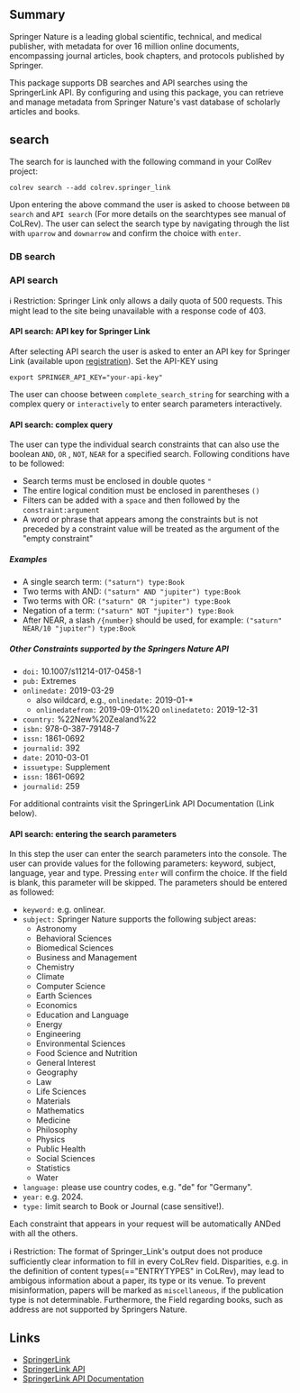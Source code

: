## Summary

Springer Nature is a leading global scientific, technical, and medical publisher, with metadata for over 16 million online documents, encompassing journal articles, book chapters, and protocols published by Springer.

This package supports DB searches and API searches using the SpringerLink API.
By configuring and using this package, you can retrieve and manage metadata from Springer Nature's vast database of scholarly articles and books.

## search

The search for is launched with the following command in your ColRev project:

```
colrev search --add colrev.springer_link
```

Upon entering the above command the user is asked to choose between  `DB search` and `API search` (For more details on the searchtypes see manual of CoLRev).
The user can select the search type by navigating through the list with `uparrow` and `downarrow` and confirm the choice with `enter`.

### DB search

### API search

ℹ️ Restriction: Springer Link only allows a daily quota of 500 requests. This might lead to the site being unavailable with a response code of 403.

#### API search: API key for Springer Link

After selecting API search the user is asked to enter an API key for Springer Link (available upon [registration](https://dev.springernature.com/)).
Set the API-KEY using

```
export SPRINGER_API_KEY="your-api-key"
```

The user can choose between `complete_search_string` for searching with a complex query or `interactively` to enter search parameters interactively.

#### API search: complex query

The user can type the individual search constraints that can also use the boolean  `AND`, `OR` , `NOT`, `NEAR` for a specified search. Following conditions have to be followed:
- Search terms must be enclosed in double quotes `"`
- The entire logical condition must be enclosed in parentheses `()`
- Filters can be added with a `space` and then followed by the `constraint:argument`
- A word or phrase that appears among the constraints but is not preceded by a constraint value will be treated as the argument of the "empty constraint"

##### Examples

- A single search term: `("saturn") type:Book`
- Two terms with AND: `("saturn" AND "jupiter") type:Book`
- Two terms with OR: `("saturn" OR "jupiter") type:Book`
- Negation of a term: `("saturn" NOT "jupiter") type:Book`
- After NEAR, a slash `/{number}` should be used, for example: `("saturn" NEAR/10 "jupiter") type:Book`

##### Other Constraints supported by the Springers Nature API

- `doi:` 10.1007/s11214-017-0458-1
- `pub:` Extremes
- `onlinedate:` 2019-03-29
    - also wildcard, e.g., `onlinedate:` 2019-01-*
    - `onlinedatefrom:` 2019-09-01%20 `onlinedateto:` 2019-12-31
- `country:` %22New%20Zealand%22
- `isbn:` 978-0-387-79148-7
- `issn:` 1861-0692
- `journalid:` 392
- `date:` 2010-03-01
- `issuetype:` Supplement
- `issn:` 1861-0692
- `journalid:` 259

For additional contraints visit the SpringerLink API Documentation (Link below).

#### API search: entering the search parameters

In this step the user can enter the search parameters into the console.
The user can provide values for the following parameters: keyword, subject, language, year and type. Pressing `enter` will confirm the choice. If the field is blank, this parameter will be skipped. The parameters should be entered as followed:

- `keyword:` e.g. onlinear.
- `subject:`  Springer Nature supports the following subject areas:
    - Astronomy
    - Behavioral Sciences
    - Biomedical Sciences
    - Business and Management
    - Chemistry
    - Climate
    - Computer Science
    - Earth Sciences
    - Economics
    - Education and Language
    - Energy
    - Engineering
    - Environmental Sciences
    - Food Science and Nutrition
    - General Interest
    - Geography
    - Law
    - Life Sciences
    - Materials
    - Mathematics
    - Medicine
    - Philosophy
    - Physics
    - Public Health
    - Social Sciences
    - Statistics
    - Water
- `language:` please use country codes, e.g. "de" for "Germany".
- `year:` e.g. 2024.
- `type:` limit search to Book or Journal (case sensitive!).

Each constraint that appears in your request will be automatically ANDed with all the others.

ℹ️ Restriction: The format of Springer_Link's output does not produce sufficiently clear information to fill in every CoLRev field. Disparities, e.g. in the definition of content types(=="ENTRYTYPES" in CoLRev), may lead to ambigous information about a paper, its type or its venue. To prevent misinformation, papers will be marked as `miscellaneous`, if the publication type is not determinable. Furthermore, the Field regarding books, such as address are not supported by Springers Nature.

## Links

- [SpringerLink](https://link.springer.com/)
- [SpringerLink API](https://dev.springernature.com/)
- [SpringerLink API Documentation](https://docs-dev.springernature.com/docs/)
